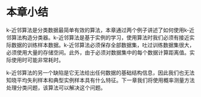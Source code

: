# 本章小结

k-近邻算法是分类数据最简单有效的算法，本章通过两个例子讲述了如何使用k-近邻算法构造分类器。k-近邻算法是基于实例的学习，使用算法时我们必须有接近实际数据的训练样本数据。k-近邻算法必须保存全部数据集，吐过训练数据集很大，必须使用大量的存储空间。此外，由于必须对数据集中的每个数据计算距离值。实际使用时可能非常耗时。

k-近邻算法的另一个缺陷是它无法给出任何数据的基础结构信息，因此我们也无法知晓平均失利样本和典型实例样本具有什么特征。下一章我们将使用概率测量方法处理分类问题，该算法可以解决这个问题。



